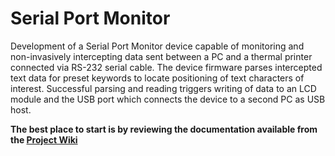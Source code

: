 # Serial Port Monitor

Development of a Serial Port Monitor device capable of monitoring and non-invasively intercepting data sent between a PC and a thermal printer connected via RS-232 serial cable. 
The device firmware parses intercepted text data for preset keywords to locate positioning of text characters of interest. 
Successful parsing and reading triggers writing of data to an LCD module and the USB port which connects the device to a second PC as USB host.

**The best place to start is by reviewing the documentation available from the [Project Wiki](https://github.com/bizkiwi/serial-port-monitor/wiki)**
